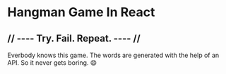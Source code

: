 # Hangman Game In React
## // ---- Try. Fail. Repeat. ---- //

Everbody knows this game. The words are generated with the help of an API. So it never gets boring. 😄